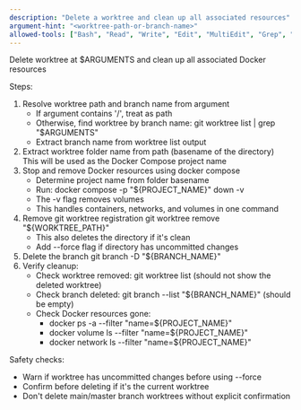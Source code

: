 ```yaml
---
description: "Delete a worktree and clean up all associated resources"
argument-hint: "<worktree-path-or-branch-name>"
allowed-tools: ["Bash", "Read", "Write", "Edit", "MultiEdit", "Grep", "Glob", "Task"]
---
```


Delete worktree at $ARGUMENTS and clean up all associated Docker resources

Steps:

1. Resolve worktree path and branch name from argument
   - If argument contains '/', treat as path
   - Otherwise, find worktree by branch name: git worktree list | grep "$ARGUMENTS"
   - Extract branch name from worktree list output
2. Extract worktree folder name from path (basename of the directory)
   This will be used as the Docker Compose project name
3. Stop and remove Docker resources using docker compose
   - Determine project name from folder basename
   - Run: docker compose -p "${PROJECT_NAME}" down -v
   - The -v flag removes volumes
   - This handles containers, networks, and volumes in one command
4. Remove git worktree registration
   git worktree remove "${WORKTREE_PATH}"
   - This also deletes the directory if it's clean
   - Add --force flag if directory has uncommitted changes
5. Delete the branch
   git branch -D "${BRANCH_NAME}"
6. Verify cleanup:
   - Check worktree removed: git worktree list (should not show the deleted worktree)
   - Check branch deleted: git branch --list "${BRANCH_NAME}" (should be empty)
   - Check Docker resources gone:
     * docker ps -a --filter "name=${PROJECT_NAME}"
     * docker volume ls --filter "name=${PROJECT_NAME}"
     * docker network ls --filter "name=${PROJECT_NAME}"

Safety checks:
- Warn if worktree has uncommitted changes before using --force
- Confirm before deleting if it's the current worktree
- Don't delete main/master branch worktrees without explicit confirmation
